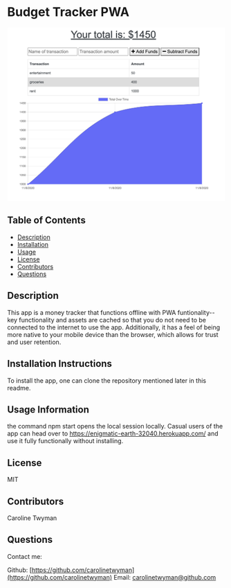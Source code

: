 
  
# Budget Tracker PWA

![project image](./imgs/budgetPWA.png)

## Table of Contents
* [Description](#description)
* [Installation](#installation)
* [Usage](#usage)
* [License](#license)
* [Contributors](#contributors)
* [Questions](#questions)

## Description
This app is a money tracker that functions offline with PWA funtionality-- key functionality and assets are cached so that you do not need to be connected to the internet to use the app. Additionally, it has a feel of being more native to your mobile device than the browser, which allows for trust and user retention. 

## Installation Instructions
To install the app, one can clone the repository mentioned later in this readme.

## Usage Information
the command npm start opens the local session locally. Casual users of the app can head over to https://enigmatic-earth-32040.herokuapp.com/ and use it fully functionally without installing. 

## License
MIT

## Contributors
Caroline Twyman

## Questions
Contact me:

Github: [https://github.com/carolinetwyman](https://github.com/carolinetwyman)
Email: [carolinetwyman@github.com](carolinetwyman@github.com)
